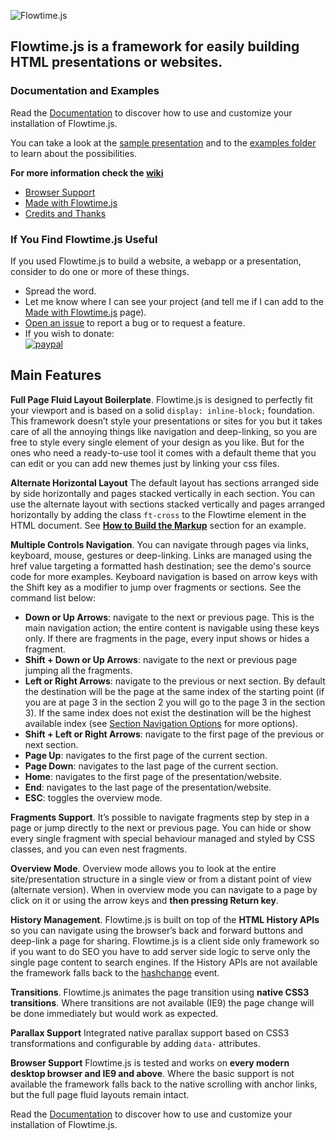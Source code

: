 ![Flowtime.js](https://github.com/marcolago/flowtime.js/raw/master/assets/img/logo-black.png "Flowtime.js Logo")

## Flowtime.js is a framework for easily building HTML presentations or websites.

### Documentation and Examples

Read the [Documentation](https://github.com/marcolago/flowtime.js/blob/master/documentation.md) to discover how to use and customize your installation of Flowtime.js.

You can take a look at the [sample presentation](http://marcolago.github.io/flowtime.js/) and to the [examples folder](https://github.com/marcolago/flowtime.js/tree/master/examples) to learn about the possibilities.

**For more information check the [wiki](https://github.com/marcolago/flowtime.js/wiki)**
- [Browser Support](https://github.com/marcolago/flowtime.js/wiki/Browser-Support)
- [Made with Flowtime.js](https://github.com/marcolago/flowtime.js/wiki/Made-With-Flowtime.js)
- [Credits and Thanks](https://github.com/marcolago/flowtime.js/wiki/Credits-and-Thanks)

### If You Find Flowtime.js Useful

If you used Flowtime.js to build a website, a webapp or a presentation, consider to do one or more of these things.

 - Spread the word.  
 - Let me know where I can see your project (and tell me if I can add to the [Made with Flowtime.js](https://github.com/marcolago/flowtime.js/wiki/Made-With-Flowtime.js) page). 
 - [Open an issue](https://github.com/marcolago/flowtime.js/issues) to report a bug or to request a feature.
 - If you wish to donate:  
[![paypal](https://www.paypalobjects.com/en_GB/i/btn/btn_donate_SM.gif)](https://www.paypal.com/cgi-bin/webscr?cmd=_s-xclick&hosted_button_id=9TW923Y3US7LG)

## Main Features

**Full Page Fluid Layout Boilerplate**.
Flowtime.js is designed to perfectly fit your viewport and is based on a solid `display: inline-block;` foundation.
This framework doesn’t style your presentations or sites for you but it takes care of all the annoying things like navigation and deep-linking, so you are free to style every single element of your design as you like.
But for the ones who need a ready-to-use tool it comes with a default theme that you can edit or you can add new themes just by linking your css files.

**Alternate Horizontal Layout**
The default layout has sections arranged side by side horizontally and pages stacked vertically in each section.
You can use the alternate layout with sections stacked vertically and pages arranged horizontally by adding the class `ft-cross` to the Flowtime element in the HTML document.
See [**How to Build the Markup**](https://github.com/marcolago/flowtime.js/blob/master/documentation.md#how-to-build-the-markup) section for an example.

**Multiple Controls Navigation**.
You can navigate through pages via links, keyboard, mouse, gestures or deep-linking.
Links are managed using the href value targeting a formatted hash destination; see the demo's source code for more examples.
Keyboard navigation is based on arrow keys with the Shift key as a modifier to jump over fragments or sections. See the command list below:

- **Down or Up Arrows**: navigate to the next or previous page. This is the main navigation action; the entire content is navigable using these keys only. If there are fragments in the page, every input shows or hides a fragment.
- **Shift + Down or Up Arrows**: navigate to the next or previous page jumping all the fragments.
- **Left or Right Arrows**: navigate to the previous or next section. By default the destination will be the page at the same index of the starting point (if you are at page 3 in the section 2 you will go to the page 3 in the section 3). If the same index does not exist the destination will be the highest available index (see [Section Navigation Options](https://github.com/marcolago/flowtime.js/blob/master/documentation.md#section-navigation-options) for more options).
- **Shift + Left or Right Arrows**: navigate to the first page of the previous or next section.
- **Page Up**: navigates to the first page of the current section.
- **Page Down**: navigates to the last page of the current section.
- **Home**: navigates to the first page of the presentation/website.
- **End**: navigates to the last page of the presentation/website.
- **ESC**: toggles the overview mode.

**Fragments Support**.
It’s possible to navigate fragments step by step in a page or jump directly to the next or previous page.
You can hide or show every single fragment with special behaviour managed and styled by CSS classes, and you can even nest fragments.

**Overview Mode**.
Overview mode allows you to look at the entire site/presentation structure in a single view or from a distant point of view (alternate version).
When in overview mode you can navigate to a page by click on it or using the arrow keys and **then pressing Return key**.

**History Management**.
Flowtime.js is built on top of the **HTML History APIs** so you can navigate using the browser’s back and forward buttons and deep-link a page for sharing.
Flowtime.js is a client side only framework so if you want to do SEO you have to add server side logic to serve only the single page content to search engines.
If the History APIs are not available the framework falls back to the [hashchange](https://developer.mozilla.org/en-US/docs/Web/Events/hashchange) event.

**Transitions**.
Flowtime.js animates the page transition using **native CSS3 transitions**. Where transitions are not available (IE9) the page change will be done immediately but would work as expected.

**Parallax Support**
Integrated native parallax support based on CSS3 transformations and configurable by adding `data-` attributes.

**Browser Support**
Flowtime.js is tested and works on **every modern desktop browser and IE9 and above**.
Where the basic support is not available the framework falls back to the native scrolling with anchor links, but the full page fluid layouts remain intact.

Read the [Documentation](https://github.com/marcolago/flowtime.js/blob/master/documentation.md) to discover how to use and customize your installation of Flowtime.js.
